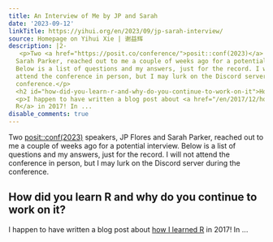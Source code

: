```yaml
---
title: An Interview of Me by JP and Sarah
date: '2023-09-12'
linkTitle: https://yihui.org/en/2023/09/jp-sarah-interview/
source: Homepage on Yihui Xie | 谢益辉
description: |2-
   <p>Two <a href="https://posit.co/conference/">posit::conf(2023)</a> speakers, JP Flores and
  Sarah Parker, reached out to me a couple of weeks ago for a potential interview.
  Below is a list of questions and my answers, just for the record. I will not
  attend the conference in person, but I may lurk on the Discord server during the
  conference.</p>
  <h2 id="how-did-you-learn-r-and-why-do-you-continue-to-work-on-it">How did you learn R and why do you continue to work on it?</h2>
  <p>I happen to have written a blog post about <a href="/en/2017/12/how-i-learned-r/">how I learned
  R</a> in 2017! In ...
disable_comments: true
---
```

 <p>Two <a href="https://posit.co/conference/">posit::conf(2023)</a> speakers, JP Flores and
Sarah Parker, reached out to me a couple of weeks ago for a potential interview.
Below is a list of questions and my answers, just for the record. I will not
attend the conference in person, but I may lurk on the Discord server during the
conference.</p>
<h2 id="how-did-you-learn-r-and-why-do-you-continue-to-work-on-it">How did you learn R and why do you continue to work on it?</h2>
<p>I happen to have written a blog post about <a href="/en/2017/12/how-i-learned-r/">how I learned
R</a> in 2017! In ...